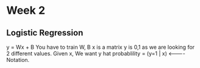 # Week 2

## Logistic Regression

y = Wx + B
You have to train W, B
x is a matrix
y is 0,1 as we are looking for 2 different values. Given x, We want y hat 
probablility = (y=1 | x) <---- Notation.

